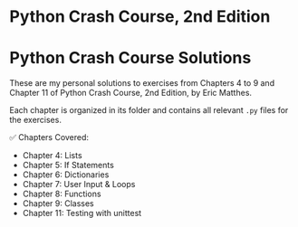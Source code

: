 # Python Crash Course, 2nd Edition
# Python Crash Course Solutions

These are my personal solutions to exercises from Chapters 4 to 9 and Chapter 11 of Python Crash Course, 2nd Edition, by Eric Matthes.

Each chapter is organized in its folder and contains all relevant `.py` files for the exercises.

✅ Chapters Covered:
- Chapter 4: Lists
- Chapter 5: If Statements
- Chapter 6: Dictionaries
- Chapter 7: User Input & Loops
- Chapter 8: Functions
- Chapter 9: Classes
- Chapter 11: Testing with unittest
